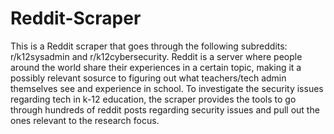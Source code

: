 # Reddit-Scraper
This is a Reddit scraper that goes through the following subreddits: r/k12sysadmin and r/k12cybersecurity. Reddit is a server where people around the world share their experiences in a certain topic, making it a possibly relevant sosurce to figuring out what teachers/tech admin themselves see and experience in school. To investigate the security issues regarding tech in k-12 education, the scraper provides the tools to go through hundreds of reddit posts regarding security issues and pull out the ones relevant to the research focus.  
